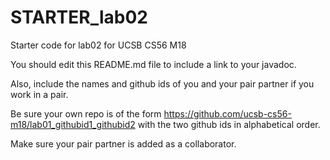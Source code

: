 # STARTER_lab02

Starter code for lab02 for UCSB CS56 M18

You should edit this README.md file to include a link to your javadoc.

Also, include the names and github ids of you and your pair partner if you work in a pair.

Be sure your own repo is of the form https://github.com/ucsb-cs56-m18/lab01_githubid1_githubid2 with the two github ids in alphabetical order.

Make sure your pair partner is added as a collaborator.

